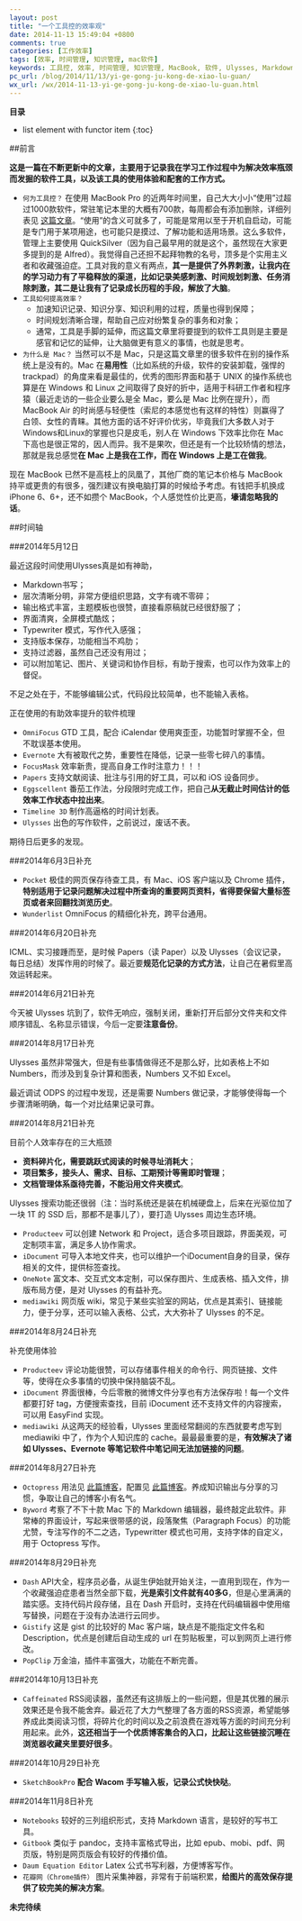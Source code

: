 ```yaml
---
layout: post
title: "一个工具控的效率观"
date: 2014-11-13 15:49:04 +0800
comments: true
categories: [工作效率]
tags: [效率, 时间管理, 知识管理, mac软件]
keywords: 工具控, 效率, 时间管理, 知识管理, MacBook, 软件, Ulysses, Markdown, OmniFocus, GTD, Evernote, FocusMask, Papers, Eggscellent, Timeline 3D, iOS, Pocket, Wunderlist, Numbers, Excel, ODPS, Prodecteev, iDocument, OneNote, mediawiki, Octopress, Byword, Dash, Gistify, PopClip, Caffeinated, RSS, SketchBookPro, Wacom, Notebooks, Gitbook, Daum Equation Editor, 花瓣网
pc_url: /blog/2014/11/13/yi-ge-gong-ju-kong-de-xiao-lu-guan/
wx_url: /wx/2014-11-13-yi-ge-gong-ju-kong-de-xiao-lu-guan.html
---
```


__目录__

* list element with functor item
{:toc}

<!-- excerpt start -->

##前言

**这是一篇在不断更新中的文章，主要用于记录我在学习工作过程中为解决效率瓶颈而发掘的软件工具，以及该工具的使用体验和配套的工作方式。**

- `何为工具控？` 在使用 MacBook Pro 的近两年时间里，自己大大小小“使用”过超过1000款软件，常驻笔记本里的大概有700款，每周都会有添加删除，详细列表见 [这篇文章](http://blog.sina.com.cn/s/blog_64ac3ab10101f4it.html)。“使用”的含义可就多了，可能是常用以至于开机自启动，可能是专门用于某项用途，也可能只是摸过、了解功能和适用场景。这么多软件，管理上主要使用 QuickSilver（因为自己最早用的就是这个，虽然现在大家更多提到的是 Alfred）。我觉得自己还担不起拜物教的名号，顶多是个实用主义者和收藏强迫症。工具对我的意义有两点，**其一是提供了外界刺激，让我内在的学习动力有了平稳释放的渠道，比如记录美感刺激、时间规划刺激、任务消除刺激，其二是让我有了记录成长历程的手段，解放了大脑**。
- `工具如何提高效率？`
	- 加速知识记录、知识分享、知识利用的过程，质量也得到保障；
	- 时间规划清晰合理，帮助自己应对纷繁复杂的事务和对象；
	- 通常，工具是手脚的延伸，而这篇文章里将要提到的软件工具则是主要是感官和记忆的延伸，让大脑做更有意义的事情，也就是思考。
- `为什么是 Mac？` 当然可以不是 Mac，只是这篇文章里的很多软件在别的操作系统上是没有的。Mac 在**易用性**（比如系统的升级，软件的安装卸载，强悍的 trackpad）的角度来看是最佳的，优秀的图形界面和基于 UNIX 的操作系统也算是在 Windows 和 Linux 之间取得了良好的折中，适用于科研工作者和程序猿（最近走访的一些企业要么是全 Mac，要么是 Mac 比例在提升），而 MacBook Air 的时尚感与轻便性（索尼的本感觉也有这样的特性）则赢得了白领、女性的青睐。其他方面的话不好评价优劣，毕竟我们大多数人对于 Windows和Linux的掌握也只是皮毛，别人在 Windows 下效率比你在 Mac 下高也是很正常的，因人而异。我不是果吹，但还是有一个比较矫情的想法，那就是我总感觉**在 Mac 上是我在工作，而在 Windows 上是工在做我**。

现在 MacBook 已然不是高枝上的凤凰了，其他厂商的笔记本价格与 MacBook 持平或更贵的有很多，强烈建议有换电脑打算的时候给予考虑。有钱把手机换成 iPhone 6、6+，还不如攒个 MacBook，个人感觉性价比更高，**壕请忽略我的话**。

<!-- excerpt end -->

##时间轴

###2014年5月12日

最近这段时间使用Ulysses真是如有神助，

- Markdown书写；
- 层次清晰分明，非常方便组织思路，文字有魂不零碎；
- 输出格式丰富，主题模板也很赞，直接看原稿就已经很舒服了；
- 界面清爽，全屏模式酷炫；
- Typewriter 模式，写作代入感强；
- 支持版本保存，功能相当不鸡肋；
- 支持过滤器，虽然自己还没有用过；
- 可以附加笔记、图片、关键词和协作目标，有助于搜索，也可以作为效率上的督促。

不足之处在于，不能够编辑公式，代码段比较简单，也不能输入表格。

正在使用的有助效率提升的软件梳理

- `OmniFocus` GTD 工具，配合 iCalendar 使用爽歪歪，功能暂时掌握不全，但不耽误基本使用。
- `Evernote` 大有被取代之势，重要性在降低，记录一些零七碎八的事情。
- `FocusMask` 效率新贵，提高自身工作时注意力！！！
- `Papers` 支持文献阅读、批注与引用的好工具，可以和 iOS 设备同步。
- `Eggscellent` 番茄工作法，分段限时完成工作，把自己**从无截止时间估计的低效率工作状态中拉出来**。
- `Timeline 3D` 制作高逼格的时间计划表。
- `Ulysses` 出色的写作软件，之前说过，废话不表。

期待日后更多的发现。

###2014年6月3日补充

- `Pocket` 极佳的网页保存待查工具，有 Mac、iOS 客户端以及 Chrome 插件，**特别适用于记录问题解决过程中所查询的重要网页资料，省得要保留大量标签页或者来回翻找浏览历史**。
- `Wunderlist` OmniFocus 的精细化补充，跨平台通用。

###2014年6月20日补充

ICML、实习接踵而至，是时候 Papers（读 Paper）以及 Ulysses（会议记录，每日总结）发挥作用的时候了。最近要**规范化记录的方式方法**，让自己在暑假里高效运转起来。

###2014年6月21日补充

今天被 Ulysses 坑到了，软件无响应，强制关闭，重新打开后部分文件夹和文件顺序错乱、名称显示错误，今后一定要**注意备份**。

###2014年8月17日补充

Ulysses 虽然非常强大，但是有些事情做得还不是那么好，比如表格上不如 Numbers，而涉及到复杂计算和图表，Numbers 又不如 Excel。

最近调试 ODPS 的过程中发现，还是需要 Numbers 做记录，才能够使得每一个步骤清晰明确，每一个对比结果记录可靠。

###2014年8月21日补充

目前个人效率存在的三大瓶颈

- **资料碎片化，需要跳跃式阅读的时候寻址消耗大**；
- **项目繁多，接头人、需求、目标、工期预计等需即时管理**；
- **文档管理体系亟待完善，不能沿用文件夹模式**。
 
Ulysses 搜索功能还很弱（注：当时系统还是装在机械硬盘上，后来在光驱位加了一块 1T 的 SSD 后，那都不是事儿了），要打造 Ulysses 周边生态环境。

- `Producteev` 可以创建 Network 和 Project，适合多项目跟踪，界面美观，可定制项丰富，满足多人协作需求。
- `iDocument` 可导入本地文件夹，也可以维护一个iDocument自身的目录，保存相关的文件，提供标签查找。
- `OneNote` 富文本、交互式文本定制，可以保存图片、生成表格、插入文件，排版布局方便，是对 Ulysses 的有益补充。
- `mediawiki` 网页版 wiki，常见于某些实验室的网站，优点是其索引、链接能力，便于分享，还可以输入表格、公式，大大弥补了 Ulysses 的不足。

###2014年8月24日补充

补充使用体验

- `Producteev` 评论功能很赞，可以存储事件相关的命令行、网页链接、文件等，使得在众多事情的切换中保持脑袋不乱。
- `iDocument` 界面很棒，今后零散的微博文件分享也有方法保存啦！每一个文件都要打好 tag，方便搜索查找，目前 iDocument 还不支持文件的内容搜索，可以用 EasyFind 实现。
- `mediawiki` 从这两天的经验看，Ulysses 里面经常翻阅的东西就要考虑写到 mediawiki 中了，作为个人知识库的 cache。最最最重要的是，**有效解决了诸如 Ulysses、Evernote 等笔记软件中笔记间无法加链接的问题**。

###2014年8月27日补充

- `Octopress` 用法见 [此篇博客](http://frank19900731.github.io/blog/2014/08/24/wo-de-di-yi-pian-octopress-bo-ke/)，配置见 [此篇博客](http://frank19900731.github.io/blog/2014/10/16/octopress-gai-zao-ji-lu/)。养成知识输出与分享的习惯，争取让自己的博客小有名气。
- `Byword` 考察了不下十款 Mac 下的 Markdown 编辑器，最终敲定此软件。非常棒的界面设计，写起来很带感的说，段落聚焦（Paragraph Focus）的功能尤赞，专注写作的不二之选，Typewritter 模式也可用，支持字体的自定义，用于 Octopress 写作。

###2014年8月29日补充

- `Dash` API大全，程序员必备，从诞生伊始就开始关注，一直用到现在，作为一个收藏强迫症患者当然全部下载，**光是索引文件就有40多G**，但是心里满满的踏实感。支持代码片段存储，且在 Dash 开启时，支持在代码编辑器中使用缩写替换，问题在于没有办法进行云同步。
- `Gistify` 这是 gist 的比较好的 Mac 客户端，缺点是不能指定文件名和Description，优点是创建后自动生成的 url 在剪贴板里，可以到网页上进行修改。
- `PopClip` 万金油，插件丰富强大，功能在不断完善。

###2014年10月13日补充

- `Caffeinated` RSS阅读器，虽然还有这排版上的一些问题，但是其优雅的展示效果还是令我不能舍弃。最近花了大力气整理了各方面的RSS资源，希望能够养成此类阅读习惯，将碎片化的时间以及之前浪费在游戏等方面的时间充分利用起来。此外，**这还相当于一个优质博客集合的入口，比起让这些链接沉睡在浏览器收藏夹里要好很多**。

###2014年10月29日补充

- `SketchBookPro` **配合 Wacom 手写输入板，记录公式快快哒**。

###2014年11月8日补充

- `Notebooks` 较好的三列组织形式，支持 Markdown 语言，是较好的写书工具。
- `Gitbook` 类似于 pandoc，支持丰富格式导出，比如 epub、mobi、pdf、网页版，特别是网页版会有较好的传播价值。
- `Daum Equation Editor` Latex 公式书写利器，方便博客写作。
- `花瓣网（Chrome插件）` 图片采集神器，非常有于前端积累，**给图片的高效保存提供了较完美的解决方案**。

**未完待续**
